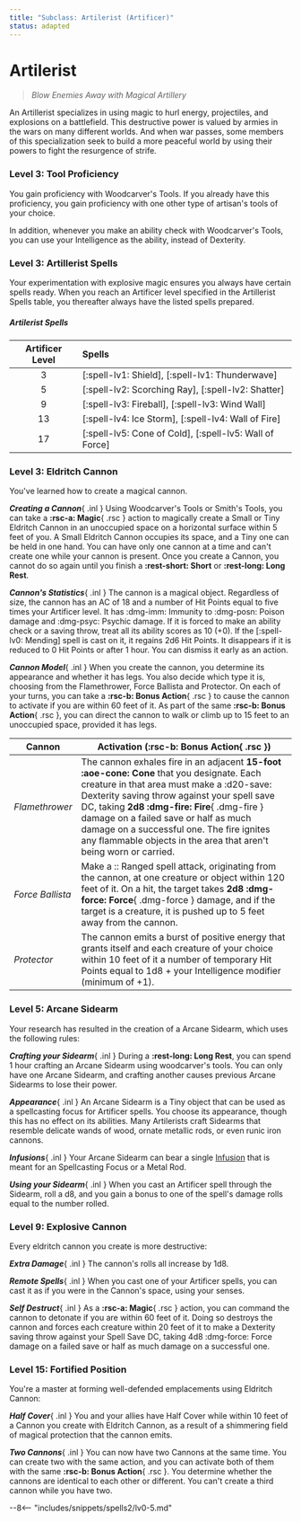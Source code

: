 ```yaml
---
title: "Subclass: Artilerist (Artificer)"
status: adapted
---
```


<p style="display:none">
Blow Enemies Away with Magical Artillery
</p>

# Artilerist

> *Blow Enemies Away with Magical Artillery*

An Artillerist specializes in using magic to hurl energy, projectiles, and explosions on a battlefield. This destructive power is valued by armies in the wars on many different worlds. And when war passes, some members of this specialization seek to build a more peaceful world by using their powers to fight the resurgence of strife.

### Level 3: Tool Proficiency

You gain proficiency with Woodcarver's Tools. If you already have this proficiency, you gain proficiency with one other type of artisan's tools of your choice.

In addition, whenever you make an ability check with Woodcarver's Tools, you can use your Intelligence as the ability, instead of Dexterity.

### Level 3: Artillerist Spells

Your experimentation with explosive magic ensures you always have certain spells ready. When you reach an Artificer level specified in the Artillerist Spells table, you thereafter always have the listed spells prepared.

##### Artilerist Spells
| Artificer Level | Spells |
|:-:|:--|
| 3 | [:spell-lv1: Shield], [:spell-lv1: Thunderwave] |
| 5 | [:spell-lv2: Scorching Ray], [:spell-lv2: Shatter] |
| 9 | [:spell-lv3: Fireball], [:spell-lv3: Wind Wall] |
| 13 | [:spell-lv4: Ice Storm], [:spell-lv4: Wall of Fire] |
| 17 | [:spell-lv5: Cone of Cold], [:spell-lv5: Wall of Force] |

### Level 3: Eldritch Cannon

You've learned how to create a magical cannon.

***Creating a Cannon***{ .inl } Using Woodcarver's Tools or Smith's Tools, you can take a **:rsc-a: Magic**{ .rsc } action to magically create a Small or Tiny Eldritch Cannon in an unoccupied space on a horizontal surface within 5 feet of you. A Small Eldritch Cannon occupies its space, and a Tiny one can be held in one hand. You can have only one cannon at a time and can't create one while your cannon is present. Once you create a Cannon, you cannot do so again until you finish a **:rest-short: Short** or **:rest-long: Long Rest**.

***Cannon's Statistics***{ .inl } The cannon is a magical object. Regardless of size, the cannon has an AC of 18 and a number of Hit Points equal to five times your Artificer level. It has :dmg-imm: Immunity to :dmg-posn: Poison damage and :dmg-psyc: Psychic damage. If it is forced to make an ability check or a saving throw, treat all its ability scores as 10 (+0). If the [:spell-lv0: Mending] spell is cast on it, it regains 2d6 Hit Points. It disappears if it is reduced to 0 Hit Points or after 1 hour. You can dismiss it early as an action.

***Cannon Model***{ .inl } When you create the cannon, you determine its appearance and whether it has legs. You also decide which type it is, choosing from the Flamethrower, Force Ballista and Protector. On each of your turns, you can take a **:rsc-b: Bonus Action**{ .rsc } to cause the cannon to activate if you are within 60 feet of it. As part of the same **:rsc-b: Bonus Action**{ .rsc }, you can direct the cannon to walk or climb up to 15 feet to an unoccupied space, provided it has legs.

| Cannon | Activation (**:rsc-b: Bonus Action**{ .rsc }) |
|---|---|
| *Flamethrower* | The cannon exhales fire in an adjacent **15-foot :aoe-cone: Cone** that you designate. Each creature in that area must make a :d20-save: Dexterity saving throw against your spell save DC, taking **2d8 :dmg-fire: Fire**{ .dmg-fire } damage on a failed save or half as much damage on a successful one. The fire ignites any flammable objects in the area that aren't being worn or carried. |
| *Force Ballista* | Make a :: Ranged spell attack, originating from the cannon, at one creature or object within 120 feet of it. On a hit, the target takes **2d8 :dmg-force: Force**{ .dmg-force } damage, and if the target is a creature, it is pushed up to 5 feet away from the cannon. |
| *Protector* | The cannon emits a burst of positive energy that grants itself and each creature of your choice within 10 feet of it a number of temporary Hit Points equal to 1d8 + your Intelligence modifier (minimum of +1). |

### Level 5: Arcane Sidearm

Your research has resulted in the creation of a Arcane Sidearm, which uses the following rules:

***Crafting your Sidearm***{ .inl } During a **:rest-long: Long Rest**, you can spend 1 hour crafting an Arcane Sidearm using woodcarver's tools. You can only have one Arcane Sidearm, and crafting another causes previous Arcane Sidearms to lose their power.

***Appearance***{ .inl } An Arcane Sidearm is a Tiny object that can be used as a spellcasting focus for Artificer spells. You choose its appearance, though this has no effect on its abilities. Many Artilerists craft Sidearms that resemble delicate wands of wood, ornate metallic rods, or even runic iron cannons.

***Infusions***{ .inl } Your Arcane Sidearm can bear a single [Infusion](../../option/class-options/artificer-infusion/index.md) that is meant for an Spellcasting Focus or a Metal Rod.

***Using your Sidearm***{ .inl }  When you cast an Artificer spell through the Sidearm, roll a d8, and you gain a bonus to one of the spell's damage rolls equal to the number rolled.

### Level 9: Explosive Cannon

Every eldritch cannon you create is more destructive:

***Extra Damage***{ .inl } The cannon's rolls all increase by 1d8.

***Remote Spells***{ .inl } When you cast one of your Artificer spells, you can cast it as if you were in the Cannon's space, using your senses.

***Self Destruct***{ .inl } As a **:rsc-a: Magic**{ .rsc } action, you can command the cannon to detonate if you are within 60 feet of it. Doing so destroys the cannon and forces each creature within 20 feet of it to make a Dexterity saving throw against your Spell Save DC, taking 4d8 :dmg-force: Force damage on a failed save or half as much damage on a successful one.

### Level 15: Fortified Position

You're a master at forming well-defended emplacements using Eldritch Cannon:

***Half Cover***{ .inl } You and your allies have Half Cover while within 10 feet of a Cannon you create with Eldritch Cannon, as a result of a shimmering field of magical protection that the cannon emits.

***Two Cannons***{ .inl } You can now have two Cannons at the same time. You can create two with the same action, and you can activate both of them with the same  **:rsc-b: Bonus Action**{ .rsc }. You determine whether the cannons are identical to each other or different. You can't create a third cannon while you have two.

--8<-- "includes/snippets/spells2/lv0-5.md"